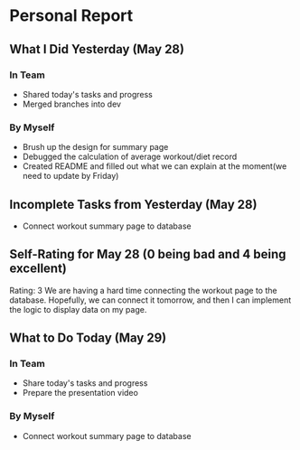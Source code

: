 # Personal Report

## What I Did Yesterday (May 28)
### In Team
- Shared today's tasks and progress
- Merged branches into dev

### By Myself
- Brush up the design for summary page
- Debugged the calculation of average workout/diet record
- Created README and filled out what we can explain at the moment(we need to update by Friday)

## Incomplete Tasks from Yesterday (May 28)
- Connect workout summary page to database

## Self-Rating for May 28 (0 being bad and 4 being excellent)
Rating: 3
We are having a hard time connecting the workout page to the database. Hopefully, we can connect it tomorrow, and then I can implement the logic to display data on my page.

## What to Do Today (May 29)
### In Team
- Share today's tasks and progress
- Prepare the presentation video

### By Myself
- Connect workout summary page to database 